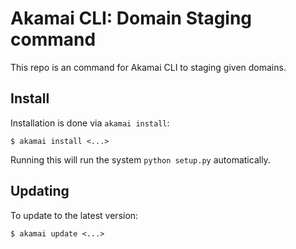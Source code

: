 # Akamai CLI: Domain Staging command

This repo is an command for Akamai CLI to staging given domains.

## Install

Installation is done via `akamai install`:

```
$ akamai install <...>
```

Running this will run the system `python setup.py` automatically. 

## Updating

To update to the latest version:

```
$ akamai update <...>
```
